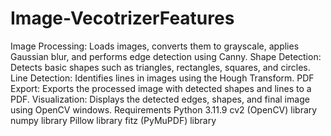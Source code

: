 # Image-VecotrizerFeatures
Image Processing: Loads images, converts them to grayscale, applies Gaussian blur, and performs edge detection using Canny.
Shape Detection: Detects basic shapes such as triangles, rectangles, squares, and circles.
Line Detection: Identifies lines in images using the Hough Transform.
PDF Export: Exports the processed image with detected shapes and lines to a PDF.
Visualization: Displays the detected edges, shapes, and final image using OpenCV windows.
Requirements
Python 3.11.9
cv2 (OpenCV) library
numpy library
Pillow library
fitz (PyMuPDF) library
